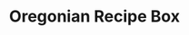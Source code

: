 ---
title: Oregonian Recipe Box
target: oregonian
order: 3
site_url: http://recipes.oregonlive.com/
display_url: recipes.oregonlive.com
skills: Ruby on Rails, Javascript, Front-End Development, Schema Markup
paragraph_1: The Oregonian Recipe Box was a great project to work on, and it was sorely in need of a redesign. The Oregonian had years of recipe data that they had painstakingly collected. However, users were not drawn to these recipes with no photos, poorly optimized search engine optimization, as well as a dated user interface.
paragraph_2: I lead the Front-end Development efforts while working with the design and back-end development teams. Some of the major accomplishments for this project were putting together a custom CMS quickly, writing recipe schema to provide search engines with recipe data to drive traffic, and integrating a fully responsive user experience for filtering, viewing, and searching for recipes.
hero_img: /assets/images/omg-recipes.jpg
first_image: /assets/images/omg-home.jpg
first_image_alt: Oregonian Recipe Box Homepage
second_image: /assets/images/omg-recipe.jpg
second_image_alt: Oregonian Recipe Box Recipe
---
